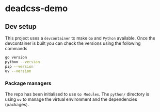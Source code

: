 # deadcss-demo

## Dev setup
This project uses a `devcontainer` to make `Go` and `Python` available. Once the devcontainer is built you can check the versions using the following commands

```bash
go version
python --version
pip --version
uv --version
```

### Package managers
The repo has been initialised to use `Go Modules`. The `python/` directory is using `uv` to manage the virtual environment and the dependencies (packages).
